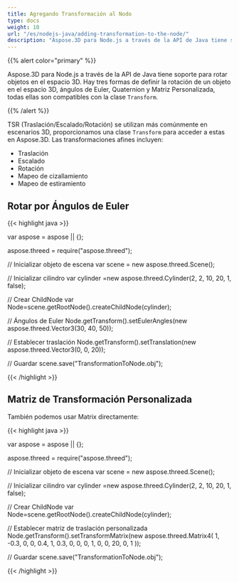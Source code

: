 ```yaml
---
title: Agregando Transformación al Nodo
type: docs
weight: 10
url: "/es/nodejs-java/adding-transformation-to-the-node/"
description: "Aspose.3D para Node.js a través de la API de Java tiene soporte para rotar objetos en el espacio 3D. Hay tres formas de definir la rotación de un objeto en el espacio 3D: ángulos de Euler, Quaternion y Matriz Personalizada, todas ellas son compatibles con la clase Transform."
---
```


{{% alert color="primary" %}}

Aspose.3D para Node.js a través de la API de Java tiene soporte para rotar objetos en el espacio 3D. Hay tres formas de definir la rotación de un objeto en el espacio 3D, ángulos de Euler, Quaternion y Matriz Personalizada, todas ellas son compatibles con la clase `Transform`.

{{% /alert %}}

TSR (Traslación/Escalado/Rotación) se utilizan más comúnmente en escenarios 3D, proporcionamos una clase `Transform` para acceder a estas en Aspose.3D. Las transformaciones afines incluyen:

- Traslación
- Escalado
- Rotación
- Mapeo de cizallamiento
- Mapeo de estiramiento

## **Rotar por Ángulos de Euler**

{{< highlight java >}}

var aspose = aspose || {};

aspose.threed = require("aspose.threed");

// Inicializar objeto de escena
var scene = new aspose.threed.Scene();

// Inicializar cilindro
var cylinder =new aspose.threed.Cylinder(2, 2, 10, 20, 1, false);

// Crear ChildNode
var Node=scene.getRootNode().createChildNode(cylinder);

// Ángulos de Euler
Node.getTransform().setEulerAngles(new aspose.threed.Vector3(30, 40, 50));

// Establecer traslación
Node.getTransform().setTranslation(new aspose.threed.Vector3(0, 0, 20));

// Guardar
scene.save("TransformationToNode.obj");

{{< /highlight >}}

## **Matriz de Transformación Personalizada**
También podemos usar Matrix directamente:

{{< highlight java >}}

var aspose = aspose || {};

aspose.threed = require("aspose.threed");

// Inicializar objeto de escena
var scene = new aspose.threed.Scene();

// Inicializar cilindro
var cylinder =new aspose.threed.Cylinder(2, 2, 10, 20, 1, false);

// Crear ChildNode
var Node=scene.getRootNode().createChildNode(cylinder);

// Establecer matriz de traslación personalizada
Node.getTransform().setTransformMatrix(new aspose.threed.Matrix4(
    1, -0.3, 0, 0,
    0.4, 1, 0.3, 0,
    0, 0, 1, 0,
    0, 20, 0, 1
));

// Guardar
scene.save("TransformationToNode.obj");

{{< /highlight >}}
